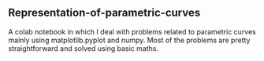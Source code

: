 ## Representation-of-parametric-curves

A colab notebook in which I deal with problems related to parametric curves mainly using matplotlib.pyplot and numpy. Most of the problems are pretty straightforward and solved using basic maths.
